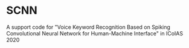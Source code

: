 # SCNN
A support code for "Voice Keyword Recognition Based on Spiking  Convolutional Neural Network for Human-Machine Interface" in ICoIAS 2020
